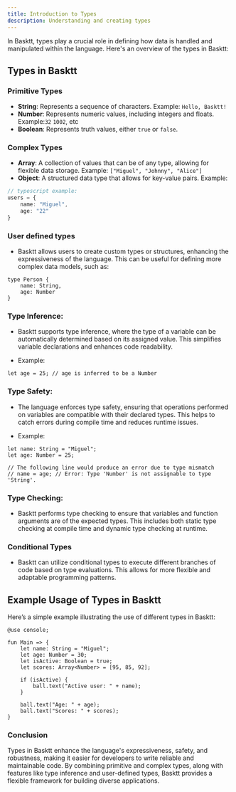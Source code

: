 ```yaml
---
title: Introduction to Types
description: Understanding and creating types
---
```


In Basktt, types play a crucial role in defining how data is handled and manipulated within the language. Here's an overview of the types in Basktt:

## Types in Basktt
### Primitive Types
- **String**: Represents a sequence of characters. Example: `Hello, Basktt!`
- **Number**: Represents numeric values, including integers and floats. Example:`32` `1002`, etc
- **Boolean**: Represents truth values, either `true` or `false`.
### Complex Types
- **Array**: A collection of values that can be of any type, allowing for flexible data storage. Example: `["Miguel", "Johnny", "Alice"]`
- **Object**:  A structured data type that allows for key-value pairs. Example:
```typescript
// typescript example:
users = {
    name: "Miguel",
    age: "22"
}
```
### User defined types
- Basktt allows users to create custom types or structures, enhancing the expressiveness of the language. This can be useful for defining more complex data models, such as:
```basktt
type Person {
    name: String,
    age: Number
}
```
### Type Inference:
- Basktt supports type inference, where the type of a variable can be automatically determined based on its assigned value. This simplifies variable declarations and enhances code readability.

- Example: 
```basktt
let age = 25; // age is inferred to be a Number
```
### Type Safety:
- The language enforces type safety, ensuring that operations performed on variables are compatible with their declared types. This helps to catch errors during compile time and reduces runtime issues.

- Example:
```basktt
let name: String = "Miguel";
let age: Number = 25;

// The following line would produce an error due to type mismatch
// name = age; // Error: Type 'Number' is not assignable to type 'String'.
```
### Type Checking:
- Basktt performs type checking to ensure that variables and function arguments are of the expected types. This includes both static type checking at compile time and dynamic type checking at runtime.
### Conditional Types
- Basktt can utilize conditional types to execute different branches of code based on type evaluations. This allows for more flexible and adaptable programming patterns.
## Example Usage of Types in Basktt
Here’s a simple example illustrating the use of different types in Basktt:
```basktt
@use console;

fun Main => {
    let name: String = "Miguel";
    let age: Number = 30;
    let isActive: Boolean = true;
    let scores: Array<Number> = [95, 85, 92];

    if (isActive) {
        ball.text("Active user: " + name);
    }

    ball.text("Age: " + age);
    ball.text("Scores: " + scores);
}
```

### Conclusion
Types in Basktt enhance the language's expressiveness, safety, and robustness, making it easier for developers to write reliable and maintainable code. By combining primitive and complex types, along with features like type inference and user-defined types, Basktt provides a flexible framework for building diverse applications.